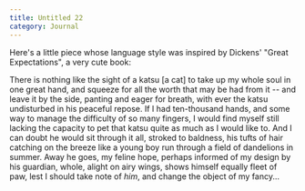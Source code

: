 ```yaml
---
title: Untitled 22
category: Journal
---
```


Here's a little piece whose language style was inspired by Dickens'
"Great Expectations", a very cute book:

There is nothing like the sight of a katsu [a cat] to take up my whole
soul in one great hand, and squeeze for all the worth that may be had
from it -- and leave it by the side, panting and eager for breath, with
ever the katsu undisturbed in his peaceful repose.  If I had
ten-thousand hands, and some way to manage the difficulty of so many
fingers, I would find myself still lacking the capacity to pet that
katsu quite as much as I would like to.  And I can doubt he would sit
through it all, stroked to baldness, his tufts of hair catching on the
breeze like a young boy run through a field of dandelions in summer.
Away he goes, my feline hope, perhaps informed of my design by his
guardian, whole, alight on airy wings, shows himself equally fleet of
paw, lest I should take note of *him*, and change the object of my
fancy...


